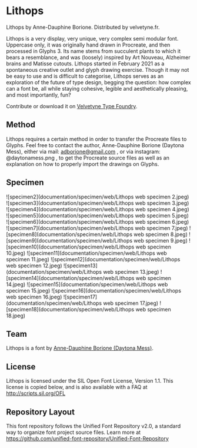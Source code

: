 # Lithops

Lithops by Anne-Dauphine Borione. Distributed by velvetyne.fr.

Lithops is a very display, very unique, very complex semi modular font. Uppercase only, it was originally hand drawn in Procreate, and then processed in Glyphs 3. Its name stems from succulent plants to which it bears a resemblance, and was (loosely) inspired by Art Nouveau, Alzheimer brains and Matisse cutouts. Lithops started in February 2021 as a spontaneous creative outlet and glyph drawing exercise. Though it may not be easy to use and is difficult to categorise, Lithops serves as an exploration of the future of type design, begging the question: how complex can a font be, all while staying cohesive, legible and aesthetically pleasing, and most importantly, fun?

Contribute or download it on [Velvetyne Type Foundry](http://velvetyne.fr/fonts/lithops/).

## Method
Lithops requires a certain method in order to transfer the Procreate files to Glyphs. Feel free to contact the author, Anne-Dauphine Borione (Daytona Mess), either via mail: adborione@gmail.com , or via instagram: @daytonamess.png , to get the Procreate source files as well as an explanation on how to properly import the drawings on Glyphs.

## Specimen

![specimen2](documentation/specimen/web/Lithops web specimen 2.jpeg)
![specimen3](documentation/specimen/web/Lithops web specimen 3.jpeg)
![specimen4](documentation/specimen/web/Lithops web specimen 4.jpeg)
![specimen5](documentation/specimen/web/Lithops web specimen 5.jpeg)
![specimen6](documentation/specimen/web/Lithops web specimen 6.jpeg)
![specimen7](documentation/specimen/web/Lithops web specimen 7.jpeg)
![specimen8](documentation/specimen/web/Lithops web specimen 8.jpeg)
![specimen9](documentation/specimen/web/Lithops web specimen 9.jpeg)
![specimen10](documentation/specimen/web/Lithops web specimen 10.jpeg)
![specimen11](documentation/specimen/web/Lithops web specimen 11.jpeg)
![specimen12](documentation/specimen/web/Lithops web specimen 12.jpeg)
![specimen13](documentation/specimen/web/Lithops web specimen 13.jpeg)
![specimen14](documentation/specimen/web/Lithops web specimen 14.jpeg)
![specimen15](documentation/specimen/web/Lithops web specimen 15.jpeg)
![specimen16](documentation/specimen/web/Lithops web specimen 16.jpeg)
![specimen17](documentation/specimen/web/Lithops web specimen 17.jpeg)
![specimen18](documentation/specimen/web/Lithops web specimen 18.jpeg)

## Team

Lithops is a font by [Anne-Dauphine Borione (Daytona Mess)](https://www.daytonamess.com).

## License

Lithops is licensed under the SIL Open Font License, Version 1.1.
This license is copied below, and is also available with a FAQ at
http://scripts.sil.org/OFL

## Repository Layout

This font repository follows the Unified Font Repository v2.0,
a standard way to organize font project source files. Learn more at
https://github.com/unified-font-repository/Unified-Font-Repository
